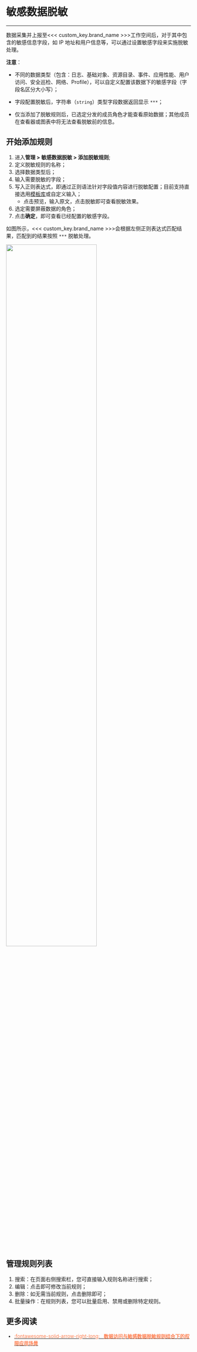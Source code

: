 # 敏感数据脱敏
---


数据采集并上报至<<< custom_key.brand_name >>>工作空间后，对于其中包含的敏感信息字段，如 IP 地址和用户信息等，可以通过设置敏感字段来实施脱敏处理。


**注意**：

- 不同的数据类型（包含：日志、基础对象、资源目录、事件、应用性能、用户访问、安全巡检、网络、Profile），可以自定义配置该数据下的敏感字段（字段名区分大小写）；        
    
- 字段配置脱敏后，字符串（`string`）类型字段数据返回显示 `***`；              
    
- 仅当添加了脱敏规则后，已选定分发的成员角色才能查看原始数据；其他成员在查看器或图表中将无法查看脱敏前的信息。      

## 开始添加规则

1. 进入**管理 > 敏感数据脱敏 > 添加脱敏规则**;
2. 定义脱敏规则的名称；
3. 选择数据类型后；
4. 输入需要脱敏的字段；
5. 写入正则表达式，即通过正则语法针对字段值内容进行脱敏配置；目前支持直接选用[模板库](./regex.md)或自定义输入；
    - 点击预览，输入原文，点击脱敏即可查看脱敏效果。
6. 选定需要屏蔽数据的角色；
7. 点击**确定**，即可查看已经配置的敏感字段。


如图所示，<<< custom_key.brand_name >>>会根据左侧正则表达式匹配结果，匹配到的结果按照 `***` 脱敏处理。

<img src="../img/token-mask.png" width="70%" >



## 管理规则列表


1. 搜索：在页面右侧搜索栏，您可直接输入规则名称进行搜索；
2. 编辑：点击即可修改当前规则；
3. 删除：如无需当前规则，点击删除即可；
4. 批量操作：在规则列表，您可以批量启用、禁用或删除特定规则。

## 更多阅读


<font size=2>

<div class="grid cards" markdown>

- [<font color="coral"> :fontawesome-solid-arrow-right-long: &nbsp; **数据访问与敏感数据脱敏规则结合下的权限应用场景**</font>](./access_mask_combine.md)

</div>

</font>